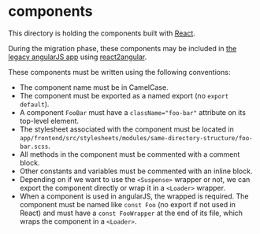 # components

This directory is holding the components built with [React](https://reactjs.org/).

During the migration phase, these components may be included in [the legacy angularJS app](../../templates) using [react2angular](https://github.com/coatue-oss/react2angular).

These components must be written using the following conventions:
- The component name must be in CamelCase.
- The component must be exported as a named export (no `export default`).
- A component `FooBar` must have a `className="foo-bar"` attribute on its top-level element.
- The stylesheet associated with the component must be located in `app/frontend/src/stylesheets/modules/same-directory-structure/foo-bar.scss`.
- All methods in the component must be commented with a comment block.
- Other constants and variables must be commented with an inline block.
- Depending on if we want to use the `<Suspense>` wrapper or not, we can export the component directly or wrap it in a `<Loader>` wrapper.
- When a component is used in angularJS, the wrapped is required. The component must be named like `const Foo` (no export if not used in React) and must have a `const FooWrapper` at the end of its file, which wraps the component in a `<Loader>`.

